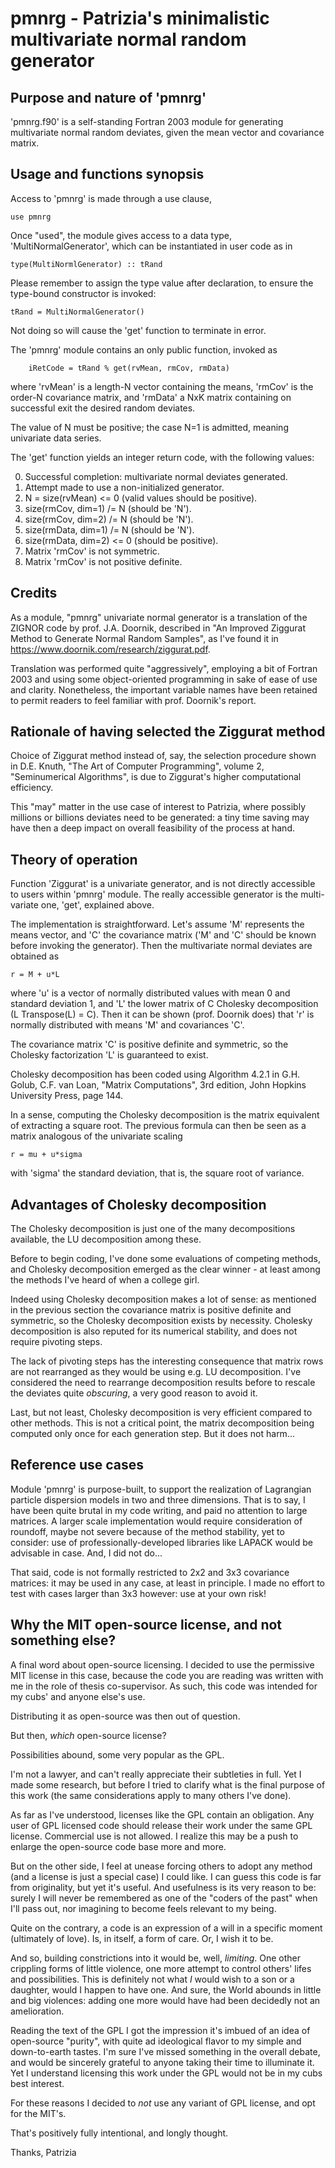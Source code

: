 # pmnrg - Patrizia's minimalistic multivariate normal random generator

## Purpose and nature of 'pmnrg'

'pmnrg.f90' is a self-standing Fortran 2003 module for generating multivariate normal random deviates, given the mean vector and covariance matrix.

## Usage and functions synopsis

Access to 'pmnrg' is made through a use clause,

    use pmnrg
  
Once "used", the module gives access to a data type, 'MultiNormalGenerator', which can be instantiated in user code as in

    type(MultiNormlGenerator) :: tRand
    
Please remember to assign the type value after declaration, to ensure the type-bound constructor is invoked:

    tRand = MultiNormalGenerator()
    
Not doing so will cause the 'get' function to terminate in error.

The 'pmnrg' module contains an only public function, invoked as

        iRetCode = tRand % get(rvMean, rmCov, rmData)
        
where 'rvMean' is a length-N vector containing the means, 'rmCov' is the order-N covariance matrix, and 'rmData' a NxK matrix containing on successful exit the desired random deviates.

The value of N must be positive; the case N=1 is admitted, meaning univariate data series.

The 'get' function yields an integer return code, with the following values:

0.  Successful completion: multivariate normal deviates generated.
1.  Attempt made to use a non-initialized generator.
2.  N = size(rvMean) <= 0 (valid values should be positive).
3.  size(rmCov, dim=1) /= N (should be 'N').
4.  size(rmCov, dim=2) /= N (should be 'N').
5.  size(rmData, dim=1) /= N (should be 'N').
6.  size(rmData, dim=2) <= 0 (should be positive).
7.  Matrix 'rmCov' is not symmetric.
8.  Matrix 'rmCov' is not positive definite.

## Credits

As a module, "pmnrg" univariate normal generator is a translation of the ZIGNOR code by prof. J.A. Doornik, described in "An Improved Ziggurat Method to Generate Normal Random Samples", as I've found it in https://www.doornik.com/research/ziggurat.pdf.

Translation was performed quite "aggressively", employing a bit of Fortran 2003 and using some object-oriented programming in sake of ease of use and clarity. Nonetheless, the important variable names have been retained to permit readers to feel familiar with prof. Doornik's report.

## Rationale of having selected the Ziggurat method

Choice of Ziggurat method instead of, say, the selection procedure shown in D.E. Knuth, "The Art of Computer Programming", volume 2, "Seminumerical Algorithms", is due to Ziggurat's higher computational efficiency.

This "may" matter in the use case of interest to Patrizia, where possibly millions or billions deviates need to be generated: a tiny time saving may have then a deep impact on overall feasibility of the process at hand.

## Theory of operation

Function 'Ziggurat' is a univariate generator, and is not directly accessible to users within 'pmnrg' module. The really accessible generator is the multi-variate one, 'get', explained above.

The implementation is straightforward. Let's assume 'M' represents the means vector, and 'C' the covariance matrix ('M' and 'C' should be known before invoking the generator). Then the multivariate normal deviates are obtained as

    r = M + u*L
    
where 'u' is a vector of normally distributed values with mean 0 and standard deviation 1, and 'L' the lower matrix of C Cholesky decomposition (L Transpose(L) = C). Then it can be shown (prof. Doornik does) that 'r' is normally distributed with means 'M' and covariances 'C'.

The covariance matrix 'C' is positive definite and symmetric, so the Cholesky factorization 'L' is guaranteed to exist.

Cholesky decomposition has been coded using Algorithm 4.2.1 in G.H. Golub, C.F. van Loan, "Matrix Computations", 3rd edition, John Hopkins University Press, page 144.

In a sense, computing the Cholesky decomposition is the matrix equivalent of extracting a square root. The previous formula can then be seen as a matrix analogous of the univariate scaling

    r = mu + u*sigma
    
with 'sigma' the standard deviation, that is, the square root of variance.

## Advantages of Cholesky decomposition

The Cholesky decomposition is just one of the many decompositions available, the LU decomposition among these.

Before to begin coding, I've done some evaluations of competing methods, and Cholesky decomposition emerged as the clear winner - at least among the methods I've heard of when a college girl.

Indeed using Cholesky decomposition makes a lot of sense: as mentioned in the previous section the covariance matrix is positive definite and symmetric, so the Cholesky decomposition exists by necessity. Cholesky decomposition is also reputed for its numerical stability, and does not require pivoting steps.

The lack of pivoting steps has the interesting consequence that matrix rows are not rearranged as they would be using e.g. LU decomposition. I've considered the need to rearrange decomposition results before to rescale the deviates quite _obscuring_, a very good reason to avoid it.

Last, but not least, Cholesky decomposition is very efficient compared to other methods. This is not a critical point, the matrix decomposition being computed only once for each generation step. But it does not harm...

## Reference use cases

Module 'pmnrg' is purpose-built, to support the realization of Lagrangian particle dispersion models in two and three dimensions. That is to say, I have been quite brutal in my code writing, and paid no attention to large matrices. A larger scale implementation would require consideration of roundoff, maybe not severe because of the method stability, yet to consider: use of professionally-developed libraries like LAPACK would be advisable in case. And, I did not do...

That said, code is not formally restricted to 2x2 and 3x3 covariance matrices: it may be used in any case, at least in principle. I made no effort to test with cases larger than 3x3 however: use at your own risk!

## Why the MIT open-source license, and not something else?

A final word about open-source licensing. I decided to use the permissive MIT license in this case, because the code you are reading was written with me in the role of thesis co-supervisor. As such, this code was intended for my cubs' and anyone else's use.

Distributing it as open-source was then out of question.

But then, _which_ open-source license?

Possibilities abound, some very popular as the GPL.

I'm not a lawyer, and can't really appreciate their subtleties in full. Yet I made some research, but before I tried to clarify what is the final purpose of this work (the same considerations apply to many others I've done).

As far as I've understood, licenses like the GPL contain an obligation. Any user of GPL licensed code should release their work under the same GPL license. Commercial use is not allowed. I realize this may be a push to enlarge the open-source code base more and more.

But on the other side, I feel at unease forcing others to adopt any method (and a license is just a special case) I could like. I can guess this code is far from originality, but yet it's useful. And usefulness is its very reason to be: surely I will never be remembered as one of the "coders of the past" when I'll pass out, nor imagining to become feels relevant to my being.

Quite on the contrary, a code is an expression of a will in a specific moment (ultimately of love). Is, in itself, a form of care. Or, I wish it to be.

And so, building constrictions into it would be, well, _limiting_. One other crippling forms of little violence, one more attempt to control others' lifes and possibilities. This is definitely not what _I_ would wish to a son or a daughter, would I happen to have one. And sure, the World abounds in little and big violences: adding one more would have had been decidedly not an amelioration.

Reading the text of the GPL I got the impression it's imbued of an idea of open-source "purity", with quite ad ideological flavor to my simple and down-to-earth tastes. I'm sure I've missed something in the overall debate, and would be sincerely grateful to anyone taking their time to illuminate it. Yet I understand licensing this work under the GPL would not be in my cubs best interest.

For these reasons I decided to _not_ use any variant of GPL license, and opt for the MIT's.

That's positively fully intentional, and longly thought.

Thanks,
Patrizia

